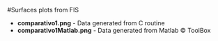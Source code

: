 #Surfaces plots from FIS
<ul>
	<li><strong>comparativo1.png</strong> - Data generated from C routine</li>
	<li><strong>comparativo1Matlab.png</strong> - Data generated from Matlab &copy; ToolBox</li>
</ul>
